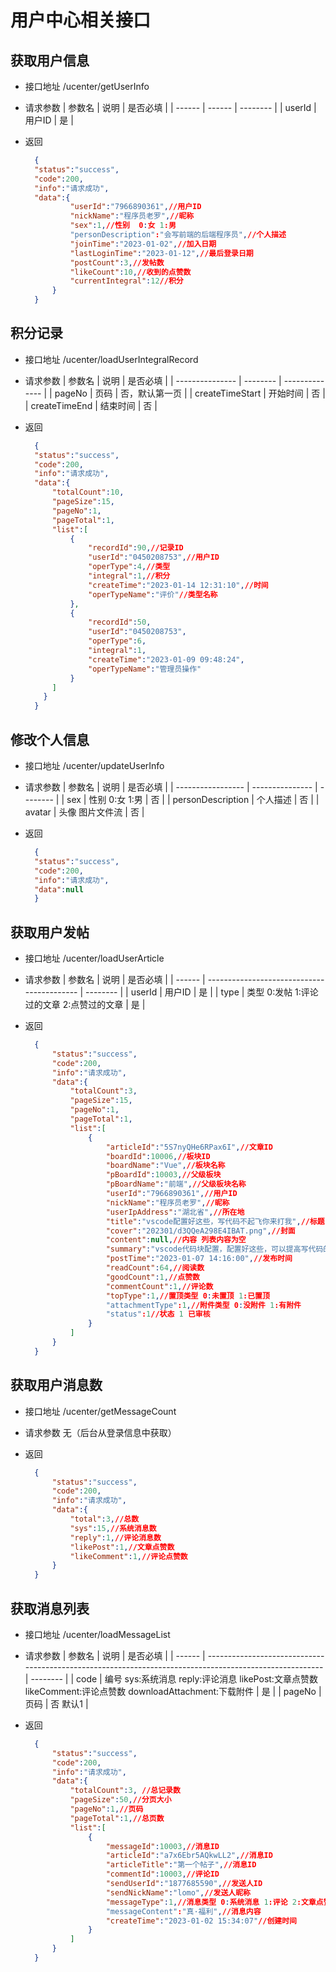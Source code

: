 # 用户中心相关接口

## 获取用户信息
- 接口地址 /ucenter/getUserInfo
  
- 请求参数
  | 参数名 | 说明   | 是否必填 |
  | ------ | ------ | -------- |
  | userId | 用户ID | 是       |

- 返回
  ```json
    {
    "status":"success",
    "code":200,
    "info":"请求成功",
    "data":{
            "userId":"7966890361",//用户ID
            "nickName":"程序员老罗",//昵称
            "sex":1,//性别  0:女 1:男
            "personDescription":"会写前端的后端程序员",//个人描述
            "joinTime":"2023-01-02",//加入日期
            "lastLoginTime":"2023-01-12",//最后登录日期
            "postCount":3,//发帖数
            "likeCount":10,//收到的点赞数
            "currentIntegral":12//积分
        }
    }   
  ```  

## 积分记录
- 接口地址 /ucenter/loadUserIntegralRecord
  
- 请求参数
  | 参数名          | 说明     | 是否必填       |
  | --------------- | -------- | -------------- |
  | pageNo          | 页码     | 否，默认第一页 |
  | createTimeStart | 开始时间 | 否             |
  | createTimeEnd   | 结束时间 | 否             |

- 返回
  ```json
    {
    "status":"success",
    "code":200,
    "info":"请求成功",
    "data":{
        "totalCount":10,
        "pageSize":15,
        "pageNo":1,
        "pageTotal":1,
        "list":[
            {
                "recordId":90,//记录ID
                "userId":"0450208753",//用户ID
                "operType":4,//类型
                "integral":1,//积分
                "createTime":"2023-01-14 12:31:10",//时间
                "operTypeName":"评价"//类型名称
            },
            {
                "recordId":50,
                "userId":"0450208753",
                "operType":6,
                "integral":1,
                "createTime":"2023-01-09 09:48:24",
                "operTypeName":"管理员操作"
            }
        ]
      }
    }  
  ```  


## 修改个人信息
- 接口地址 /ucenter/updateUserInfo
  
- 请求参数
  | 参数名            | 说明            | 是否必填 |
  | ----------------- | --------------- | -------- |
  | sex               | 性别 0:女 1:男  | 否       |
  | personDescription | 个人描述        | 否       |
  | avatar            | 头像 图片文件流 | 否       |

- 返回
  ```json
    {
    "status":"success",
    "code":200,
    "info":"请求成功",
    "data":null
    }   
  ```  

## 获取用户发帖
- 接口地址 /ucenter/loadUserArticle
  
- 请求参数
  | 参数名 | 说明                                       | 是否必填 |
  | ------ | ------------------------------------------ | -------- |
  | userId | 用户ID                                     | 是       |
  | type   | 类型 0:发帖 1:评论过的文章  2:点赞过的文章 | 是       |

- 返回
  ```json
    {
        "status":"success",
        "code":200,
        "info":"请求成功",
        "data":{
            "totalCount":3,
            "pageSize":15,
            "pageNo":1,
            "pageTotal":1,
            "list":[
                {
                    "articleId":"5S7nyQHe6RPax6I",//文章ID
                    "boardId":10006,//板块ID
                    "boardName":"Vue",//板块名称
                    "pBoardId":10003,//父级板块
                    "pBoardName":"前端",//父级板块名称
                    "userId":"7966890361",//用户ID
                    "nickName":"程序员老罗",//昵称
                    "userIpAddress":"湖北省",//所在地
                    "title":"vscode配置好这些，写代码不起飞你来打我",//标题
                    "cover":"202301/d3QQeA298E4IBAT.png",//封面
                    "content":null,//内容 列表内容为空
                    "summary":"vscode代码块配置，配置好这些，可以提高写代码的效率，而且可以避免出错",//简介
                    "postTime":"2023-01-07 14:16:00",//发布时间
                    "readCount":64,//阅读数
                    "goodCount":1,//点赞数
                    "commentCount":1,//评论数
                    "topType":1,//置顶类型 0:未置顶 1:已置顶
                    "attachmentType":1,//附件类型 0:没附件 1:有附件
                    "status":1//状态 1 已审核 
                }
            ]
        }
    }    
  ```  
 
## 获取用户消息数
- 接口地址 /ucenter/getMessageCount
  
- 请求参数
  无（后台从登录信息中获取）
 
- 返回
  ```json
    {
        "status":"success",
        "code":200,
        "info":"请求成功",
        "data":{
            "total":3,//总数
            "sys":15,//系统消息数
            "reply":1,//评论消息数
            "likePost":1,//文章点赞数
            "likeComment":1,//评论点赞数
        }
    }    
  ```   

## 获取消息列表
- 接口地址 /ucenter/loadMessageList
  
- 请求参数
  | 参数名 | 说明                                                                                                     | 是否必填 |
  | ------ | ------------------------------------------------------------------------------------------------------- | -------- |
  | code   | 编号 sys:系统消息 reply:评论消息 likePost:文章点赞数 likeComment:评论点赞数 downloadAttachment:下载附件     | 是       |
  | pageNo | 页码                                                                                                    | 否 默认1 |

- 返回
  ```json
    {
        "status":"success",
        "code":200,
        "info":"请求成功",
        "data":{
            "totalCount":3, //总记录数
            "pageSize":50,//分页大小
            "pageNo":1,//页码
            "pageTotal":1,//总页数
            "list":[
                {
                    "messageId":10003,//消息ID
                    "articleId":"a7x6Ebr5AQkwLL2",//消息ID
                    "articleTitle":"第一个帖子",//消息ID
                    "commentId":10003,//评论ID
                    "sendUserId":"1877685590",//发送人ID
                    "sendNickName":"lomo",//发送人昵称
                    "messageType":1,//消息类型 0:系统消息 1:评论 2:文章点赞  3:评论点赞
                    "messageContent":"真·福利",//消息内容
                    "createTime":"2023-01-02 15:34:07"//创建时间
                }
            ]
        }
    } 
  ```   